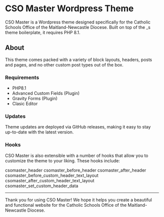 CSO Master Wordpress Theme
===

CSO Master is a Wordpress theme designed specifically for the Catholic Schools Office of the Maitland-Newcastle Diocese. Built on top of the _s theme boilerplate, it requires PHP 8.1.


About
---------------

This theme comes packed with a variety of block layouts, headers, posts and pages, and no other custom post types out of the box. 

### Requirements

- PHP8.1
- Advanced Custom Fields (Plugin)
- Gravity Forms (Plugin)
- Clasic Editor

### Updates

Theme updates are deployed via GitHub releases, making it easy to stay up-to-date with the latest version.

### Hooks

CSO Master is also extensible with a number of hooks that allow you to customize the theme to your liking. These hooks include:

csomaster_header
csomaster_before_header
csomaster_after_header
csomaster_before_custom_header_text_layout
csomaster_after_custom_header_text_layout
csomaster_set_custom_header_data

---------------

Thank you for using CSO Master! We hope it helps you create a beautiful and functional website for the Catholic Schools Office of the Maitland-Newcastle Diocese.





